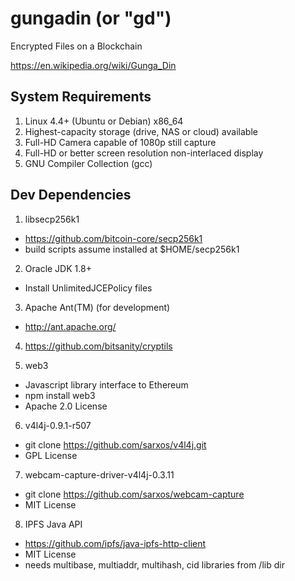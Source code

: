 # gungadin (or "gd")

Encrypted Files on a Blockchain

https://en.wikipedia.org/wiki/Gunga_Din

## System Requirements

1. Linux 4.4+ (Ubuntu or Debian) x86_64
2. Highest-capacity storage (drive, NAS or cloud) available
3. Full-HD Camera capable of 1080p still capture
4. Full-HD or better screen resolution non-interlaced display
4. GNU Compiler Collection (gcc)

## Dev Dependencies

1. libsecp256k1
  * https://github.com/bitcoin-core/secp256k1
  * build scripts assume installed at $HOME/secp256k1

2. Oracle JDK 1.8+
  * Install UnlimitedJCEPolicy files

3. Apache Ant(TM) (for development)
  * http://ant.apache.org/

4. https://github.com/bitsanity/cryptils

5. web3
  * Javascript library interface to Ethereum
  * npm install web3
  * Apache 2.0 License

6. v4l4j-0.9.1-r507
  * git clone https://github.com/sarxos/v4l4j.git
  * GPL License

7. webcam-capture-driver-v4l4j-0.3.11
  * git clone https://github.com/sarxos/webcam-capture
  * MIT License

8. IPFS Java API
  * https://github.com/ipfs/java-ipfs-http-client
  * MIT License
  * needs multibase, multiaddr, multihash, cid libraries from /lib dir

